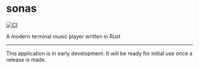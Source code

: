 # sonas

[![CI](https://github.com/LunaPresent/sonas/workflows/CI/badge.svg)](https://github.com/LunaPresent/sonas/actions)

A modern terminal music player written in Rust

---

This application is in early development. It will be ready for initial use once a release is made.
